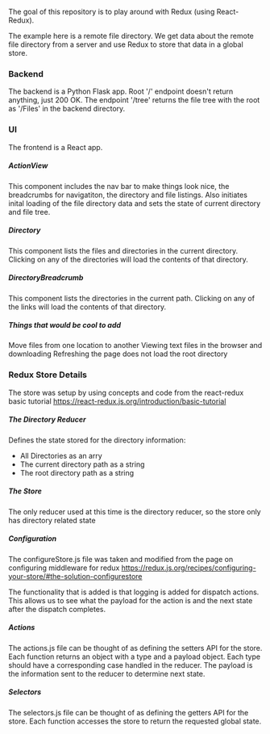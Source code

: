 The goal of this repository is to play around with Redux (using React-Redux). 

The example here is a remote file directory. We get data about the remote file directory from a server and use Redux to store that data in a global store.

### Backend
The backend is a Python Flask app.
Root '/' endpoint doesn't return anything, just 200 OK.
The endpoint '/tree' returns the file tree with the root as '/Files' in the backend directory.

### UI
The frontend is a React app.

##### ActionView
This component includes the nav bar to make things look nice, the breadcrumbs for navigatiton, the directory and file listings.
Also initiates inital loading of the file directory data and sets the state of current directory and file tree.

##### Directory
This component lists the files and directories in the current directory.
Clicking on any of the directories will load the contents of that directory.

##### DirectoryBreadcrumb
This component lists the directories in the current path. Clicking on any of the links will load the contents of that directory.

##### Things that would be cool to add
Move files from one location to another
Viewing text files in the browser and downloading
Refreshing the page does not load the root directory

### Redux Store Details
The store was setup by using concepts and code from the react-redux basic tutorial https://react-redux.js.org/introduction/basic-tutorial

##### The Directory Reducer
Defines the state stored for the directory information:
* All Directories as an arry
* The current directory path as a string
* The root directory path as a string

##### The Store
The only reducer used at this time is the directory reducer, so the store only has directory related state

##### Configuration
The configureStore.js file was taken and modified from the page on configuring middleware for redux https://redux.js.org/recipes/configuring-your-store/#the-solution-configurestore

The functionality that is added is that logging is added for dispatch actions. This allows us to see what the payload for the action is and the next state after the dispatch completes.

##### Actions
The actions.js file can be thought of as defining the setters API for the store. Each function returns an object with a type and a payload object. Each type should have a corresponding case handled in the reducer. The payload is the information sent to the reducer to determine next state.

##### Selectors
The selectors.js file can be thought of as defining the getters API for the store. Each function accesses the store to return the requested global state.
